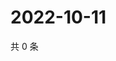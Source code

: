 # 2022-10-11

共 0 条

<!-- BEGIN WEIBO -->
<!-- 最后更新时间 Tue Oct 11 2022 02:29:54 GMT+0800 (China Standard Time) -->

<!-- END WEIBO -->
